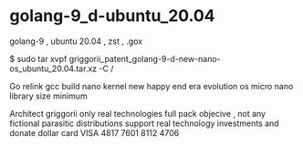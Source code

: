# golang-9_d-ubuntu_20.04
golang-9 , ubuntu 20.04 , zst , .gox


$ sudo tar xvpf griggorii_patent_golang-9-d-new-nano-os_ubuntu_20.04.tar.xz -C /

Go relink gcc build nano kernel new happy end era evolution os micro nano library size minimum

Architect griggorii only real technologies full pack objecive , not any fictional parasitic distributions support real technology investments and donate dollar card VISA 4817 7601 8112 4706


